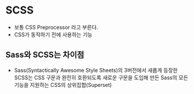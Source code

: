 # SCSS
* 보통 CSS Preprocessor 라고 부른다.
* CSS가 동작하기 전에 사용하는 기능

## Sass와 SCSS는 차이점
* Sass(Syntactically Awesome Style Sheets)의 3버전에서 새롭게 등장한 SCSS는 CSS 구문과 완전히 호환되도록 새로운 구문을 도입해 만든 Sass의 모든 기능을 지원하는 CSS의 상위집합(Superset)
